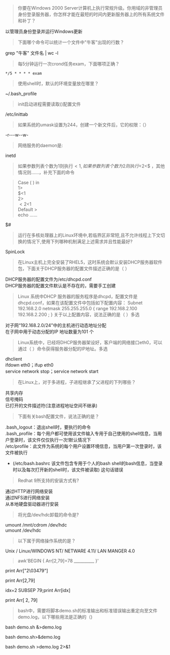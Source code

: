 >你要在Windows 2000 Server计算机上执行常规升级。你用域的非管理员身份登录服务器，你怎样才能在最短的时间内更新服务器上的所有系统文件和补丁？

以管理员身份登录并运行Windows更新

>下面哪个命令可以统计一个文件中"牛客"出现的行数？

grep "牛客" 文件名 | wc -l

>每5分钟运行一次crond任务exam，下面哪项正确？

    */5 * * * * exam

>使用shell时，默认的环境变量放在哪里？

~/.bash_profile

>init启动进程需要读取()配置文件

/etc/inittab

>如果系统的umask设置为244，创建一个新文件后，它的权限：（）

-r---w--w-

>网络服务的daemon是:

inetd

>如果参数列表个数为1则执行$<1 , 如果参数列表个数为2则执行$<2<$ ，其他情况则……，补充下面的命令 <br>

>Case (  ) in</br>
1></br>
   $<1</br>
2></br>
   $<2<$1</br>
Default > </br>
   echo ……</br>

$#

>运行在多核处理器上的Linux环境中,若临界区非常短,且不允许线程上下文切换的情况下,使用下列哪种机制满足上述需求并且性能最好?

SpinLock

>在Linux主机上完全安装了RHEL5，这时系统会默认安装DHCP服务器软件包，下面关于DHCP服务器的配置文件描述正确的是（  ）

DHCP服务器的配置文件为/etc/dhcpd.conf</br>
DHCP服务器的配置文件默认是不存在的，需要手工创建

>Linux 系统中DHCP 服务器的服务程序是dhcpd，配置文件是dhcpd.conf，如果在该配置文件中包括如下配置内容：
Subnet 192.168.2.0 netmask 255.255.255.0 {
range 192.168.2.100 192.168.2.200 ;
}
关于以上配置内容，说法正确的是（ ）多选

对子网“192.168.2.0/24”中的主机进行动态地址分配</br>
在子网中用于动态分配的IP 地址数量为101 个

>Linux系统中，已经将DHCP服务器架设好，客户端的网络接口eth0，可以通过（ ）命令获得服务器分配的IP地址。多选

dhclient</br>
ifdown eth0；ifup eth0</br>
service network stop；service network start</br>

>在Linux上，对于多进程，子进程继承了父进程的下列哪些？

共享内存</br>
信号掩码</br>
已打开的文件描述符(注意进程地址空间不继承)

>下面有关bash配置文件，说法正确的是？

.bash_logout：退出shell时，要执行的命令</br>
.bash_profile：每个用户都可使用该文件输入专用于自己使用的shell信息，当用户登录时，该文件仅仅执行一次!默认情况下</br>
/etc/profile：此文件为系统的每个用户设置环境信息，当用户第一次登录时，该文件被执行</br>
* (/etc/bash.bashrc 该文件包含专用于个人的bash shell的bash信息，当登录时以及每次打开新的shell时，该文件被读取)
这句话错误

>Redhat 9所支持的安装方式有?

通过HTTP进行网络安装</br>
通过NFS进行网络安装</br>
从本地硬盘驱动器进行安装

>将光盘/dev/hdc卸载的命令是?

umount /mnt/cdrom /dev/hdc</br>
umount /dev/hdc

>以下属于网络操作系统的是？

Unix / Linux/WINDOWS NT/  NETWARE 4.11/ LAN MANGER 4.0

>awk'BEGIN { Arr[2,79]=78 __________ }'



print Arr["2\03479"]

print Arr[2,79]

idx=2 SUBSEP 79;print Arr[idx]

print Arr[ 2, 79]

>bash中，需要将脚本demo.sh的标准输出和标准错误输出重定向至文件demo.log，以下哪些用法是正确的（)

bash  demo.sh &>demo.log

bash  demo.sh>&demo.log

bash  demo.sh >demo.log 2>&1

